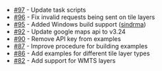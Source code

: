  * [#97](https://github.com/mapgears/ol3-google-maps/pull/97) - Update task scripts
 * [#96](https://github.com/mapgears/ol3-google-maps/pull/96) - Fix invalid requests being sent on tile layers
 * [#95](https://github.com/mapgears/ol3-google-maps/pull/95) - Added Windows build support ([sindrma](https://github.com/search?q=sindrma&type=Users))
 * [#92](https://github.com/mapgears/ol3-google-maps/pull/92) - Update google maps api to v3.24
 * [#90](https://github.com/mapgears/ol3-google-maps/pull/90) - Remove API key from examples
 * [#87](https://github.com/mapgears/ol3-google-maps/pull/87) - Improve procedure for building examples
 * [#86](https://github.com/mapgears/ol3-google-maps/pull/86) - Add examples for different tile layer types
 * [#82](https://github.com/mapgears/ol3-google-maps/pull/82) - Add support for WMTS layers
